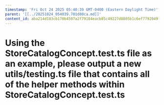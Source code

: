 ```yaml
---
timestamp: 'Fri Oct 24 2025 05:40:39 GMT-0400 (Eastern Daylight Time)'
parent: '[[../20251024_054039.701d80ca.md]]'
content_id: aba214d183cb170b4507a2f79184eacb85c49227d8805b1c6ef7792049fc3c19
---
```


# Using the StoreCatalogConcept.test.ts file as an example, please output a new utils/testing.ts file that contains all of the helper methods within StoreCatalogConcept.test.ts
